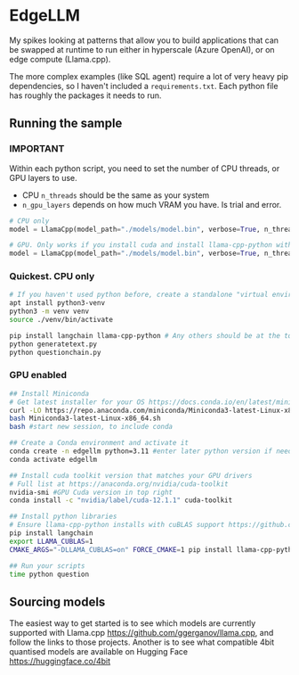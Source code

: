# EdgeLLM
My spikes looking at patterns that allow you to build applications that can be swapped at runtime to run either in hyperscale (Azure OpenAI), or on edge compute (Llama.cpp). 

The more complex examples (like SQL agent) require a lot of very heavy pip dependencies, so I haven't included a `requirements.txt`. Each python file has roughly the packages it needs to run.

## Running the sample

### IMPORTANT
Within each python script, you need to set the number of CPU threads, or GPU layers to use.
 
 - CPU `n_threads` should be the same as your system
 - `n_gpu_layers` depends on how much VRAM you have. Is trial and error.

``` python
# CPU only
model = LlamaCpp(model_path="./models/model.bin", verbose=True, n_threads=8)

# GPU. Only works if you install cuda and install llama-cpp-python with support
model = LlamaCpp(model_path="./models/model.bin", verbose=True, n_threads=8, n_gpu_layers=20)
```

### Quickest. CPU only

``` bash
# If you haven't used python before, create a standalone "virtual environment" to keep the dependencies self contained
apt install python3-venv
python3 -m venv venv
source ./venv/bin/activate

pip install langchain llama-cpp-python # Any others should be at the top of each py file
python generatetext.py
python questionchain.py
```

### GPU enabled
``` bash
## Install Miniconda
# Get latest installer for your OS https://docs.conda.io/en/latest/miniconda.html
curl -LO https://repo.anaconda.com/miniconda/Miniconda3-latest-Linux-x86_64.sh
bash Miniconda3-latest-Linux-x86_64.sh
bash #start new session, to include conda

## Create a Conda environment and activate it
conda create -n edgellm python=3.11 #enter later python version if needed
conda activate edgellm

## Install cuda toolkit version that matches your GPU drivers
# Full list at https://anaconda.org/nvidia/cuda-toolkit
nvidia-smi #GPU Cuda version in top right
conda install -c "nvidia/label/cuda-12.1.1" cuda-toolkit

## Install python libraries
# Ensure llama-cpp-python installs with cuBLAS support https://github.com/abetlen/llama-cpp-python#installation-with-openblas--cublas--clblast
pip install langchain 
export LLAMA_CUBLAS=1
CMAKE_ARGS="-DLLAMA_CUBLAS=on" FORCE_CMAKE=1 pip install llama-cpp-python --no-cache-dir

## Run your scripts
time python question
```

## Sourcing models
The easiest way to get started is to see which models are currently supported with Llama.cpp <https://github.com/ggerganov/llama.cpp>, and follow the links to those projects.
Another is to see what compatible 4bit quantised models are available on Hugging Face <https://huggingface.co/4bit>
